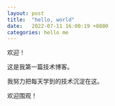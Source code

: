 ```yaml
---
layout: post
title:  "hello, world"
date:   2022-07-11 16:00:19 +0800
categories: hello me
---
```

欢迎！

这是我第一篇技术博客。

我努力把每天学到的技术沉淀在这。

欢迎围观！
